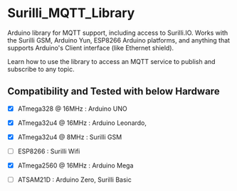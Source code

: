 
# Surilli_MQTT_Library 

Arduino library for MQTT support, including access to Surilli.IO. Works with
the Surilli GSM, Arduino Yun, ESP8266 Arduino platforms, and anything that supports
Arduino's Client interface (like Ethernet shield).

Learn how to use the library to access an MQTT service to
publish and subscribe to any topic.


## Compatibility and Tested with below Hardware

- [x] ATmega328 @ 16MHz : Arduino UNO
- [x] ATmega32u4 @ 16MHz : Arduino Leonardo,
- [x] ATmega32u4 @ 8MHz : Surilli GSM
- [ ] ESP8266 : Surilli Wifi
- [x] ATmega2560 @ 16MHz : Arduino Mega
- [ ] ATSAM21D : Arduino Zero, Surilli Basic

